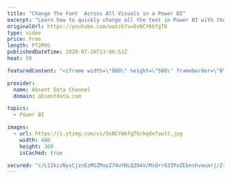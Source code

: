 ```yaml
---
title: "Change The Font  Across All Visuals in a Power BI"
excerpt: "Learn how to quickly change all the text in Power BI with the theme options in Power BI"
originalUrl: https://youtube.com/watch?v=OsNCY66fgT0
type: video
price: Free
length: PT2M9S
publishedDateTime: 2020-07-26T13:06:51Z
heat: 50

featuredContent: "<iframe width=\"800\" height=\"500\" frameborder=\"0\" src=\"https://www.youtube.com/embed/OsNCY66fgT0\" allow=\"accelerometer; autoplay; encrypted-media; gyroscope; picture-in-picture\" allowfullscreen></iframe>"

provider:
  name: Absent Data Channel
  domain: absentdata.com

topics:
  - Power BI

images:
  - url: https://i.ytimg.com/vi/OsNCY66fgT0/hqdefault.jpg
    width: 480
    height: 360
    isCached: true

secured: "c/L1IkizNyxCjznEzMSZMvpZ74uYNLQZ04V/MsQrr63IPoZEbnshvauarj/Z+cFhrJtYvtUd+tyagGvukJP1LxBANbk1OKfJod1/43XFnv+rruhbLmSzuKzmgfcZKDeg+x7y4kFNixQepdlHpTy1f8BDGqKBScyCYFWZ6dWKzlokH3l4ET11/L2d3wwhAxqbxKIs6pTcU1f52tTSXQB6sBK/51UzlwjMx58/mVP75eS+WG99mf+f1btuEtdQbNMfNkeTm90UqAA9TKk85Ys3zLdSsITBVW73SzMzOX9smifcZmhJDoEjNDeRVbCVCDqgBI/azXIaQz99hm4rW3BuQy4SCcYbc0GUXhSSX2r0APPolKpv8aKDG9vGZHHuNLFSU+/0sKmYvjDpvaOczxWcR9gskcvVe1ncvBE8vRU6Fro=;KImuONELUporgiPN4jTZlA=="
---
```


